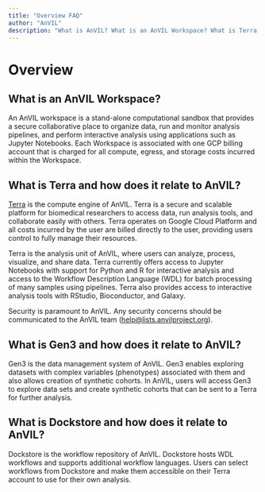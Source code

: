```yaml
---
title: "Overview FAQ"
author: "AnVIL"
description: "What is AnVIL? What is an AnVIL Workspace? What is Terra and how does it relate to AnVIL?"
---
```


# Overview

## What is an AnVIL Workspace?

An AnVIL workspace is a stand-alone computational sandbox that provides a secure collaborative place to organize data, run and monitor analysis pipelines, and perform interactive analysis using applications such as Jupyter Notebooks. Each Workspace is associated with one GCP billing account that is charged for all compute, egress, and storage costs incurred within the Workspace.

## What is Terra and how does it relate to AnVIL?

[Terra](https://anvil.terra.bio/) is the compute engine of AnVIL. Terra is a secure and scalable platform for biomedical researchers to access data, run analysis tools, and collaborate easily with others. Terra operates on Google Cloud Platform and all costs incurred by the user are billed directly to the user, providing users control to fully manage their resources.

Terra is the analysis unit of AnVIL, where users can analyze, process, visualize, and share data. Terra currently offers access to Jupyter Notebooks with support for Python and R for interactive analysis and access to the Workflow Description Language (WDL) for batch processing of many samples using pipelines. Terra also provides access to interactive analysis tools with RStudio, Bioconductor, and Galaxy.

Security is paramount to AnVIL. Any security concerns should be communicated to the AnVIL team ([help@lists.anvilproject.org](mailto:help@lists.anvilproject.org)).

## What is Gen3 and how does it relate to AnVIL?

Gen3 is the data management system of AnVIL. Gen3 enables exploring datasets with complex variables (phenotypes) associated with them and also allows creation of synthetic cohorts. In AnVIL, users will access Gen3 to explore data sets and create synthetic cohorts that can be sent to a Terra for further analysis.

## What is Dockstore and how does it relate to AnVIL?

Dockstore is the workflow repository of AnVIL. Dockstore hosts WDL workflows and supports additional workflow languages. Users can select workflows from Dockstore and make them accessible on their Terra account to use for their own analysis.

